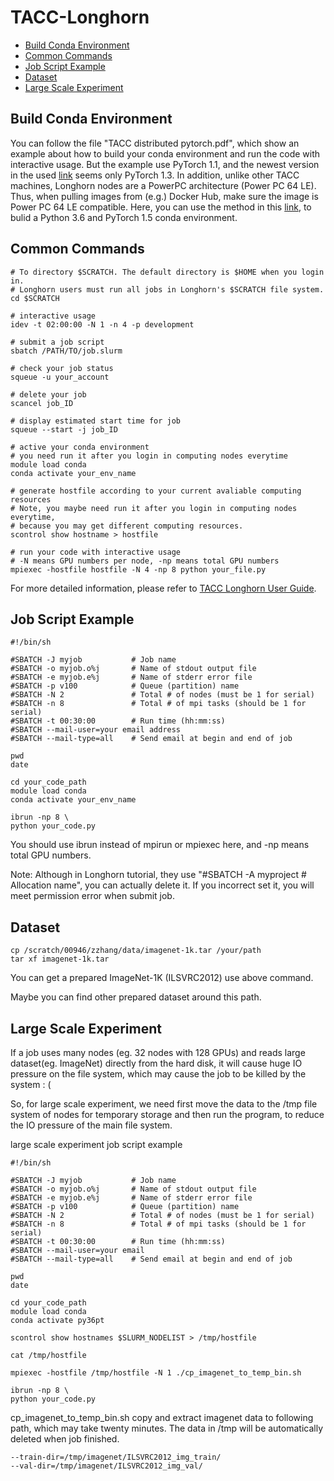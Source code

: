 # TACC-Longhorn

- [Build Conda Environment ](#build-conda-environment )
- [Common Commands](#common-commands)
- [Job Script Example](#job-script-example)
- [Dataset](#dataset)
- [Large Scale Experiment](#large-scale-experiment)

## Build Conda Environment 

You can follow the file "TACC distributed pytorch.pdf", which show an example about how to build your conda environment and run the code with interactive usage. But the example use PyTorch 1.1, and the newest version in the used [link](https://public.dhe.ibm.com/ibmdl/export/pub/software/server/ibm-ai/conda/) seems only PyTorch 1.3. In addition, unlike other TACC machines, Longhorn nodes are a PowerPC architecture (Power PC 64 LE). Thus, when pulling images from (e.g.) Docker Hub, make sure the image is Power PC 64 LE compatible.  Here, you can use the method in this [link](https://stackoverflow.com/questions/52750622/how-to-install-pytorch-on-power-8-or-ppc64-machine/64528124#64528124?newreg=1b10fc8fcbed4beca9cdc3d4238359a5), to bulid a Python 3.6 and PyTorch 1.5 conda environment.

## Common Commands

```shell
# To directory $SCRATCH. The default directory is $HOME when you login in.
# Longhorn users must run all jobs in Longhorn's $SCRATCH file system.
cd $SCRATCH

# interactive usage
idev -t 02:00:00 -N 1 -n 4 -p development

# submit a job script
sbatch /PATH/TO/job.slurm

# check your job status
squeue -u your_account

# delete your job
scancel job_ID

# display estimated start time for job
squeue --start -j job_ID

# active your conda environment
# you need run it after you login in computing nodes everytime
module load conda
conda activate your_env_name

# generate hostfile according to your current avaliable computing resources
# Note, you maybe need run it after you login in computing nodes everytime, 
# because you may get different computing resources.
scontrol show hostname > hostfile

# run your code with interactive usage
# -N means GPU numbers per node, -np means total GPU numbers
mpiexec -hostfile hostfile -N 4 -np 8 python your_file.py
```

For more detailed information, please refer to [TACC Longhorn User Guide](https://portal.tacc.utexas.edu/user-guides/longhorn).

## Job Script Example

```
#!/bin/sh

#SBATCH -J myjob           # Job name
#SBATCH -o myjob.o%j       # Name of stdout output file
#SBATCH -e myjob.e%j       # Name of stderr error file
#SBATCH -p v100            # Queue (partition) name
#SBATCH -N 2               # Total # of nodes (must be 1 for serial)
#SBATCH -n 8               # Total # of mpi tasks (should be 1 for serial)
#SBATCH -t 00:30:00        # Run time (hh:mm:ss)
#SBATCH --mail-user=your email address
#SBATCH --mail-type=all    # Send email at begin and end of job

pwd
date

cd your_code_path
module load conda
conda activate your_env_name

ibrun -np 8 \
python your_code.py
```

You should use ibrun instead of mpirun or mpiexec here, and -np means total GPU numbers.

Note: Although in Longhorn tutorial, they use "#SBATCH -A myproject       # Allocation name", you can actually delete it. If you incorrect set it, you will meet permission error when submit job.

## Dataset

```shell
cp /scratch/00946/zzhang/data/imagenet-1k.tar /your/path
tar xf imagenet-1k.tar
```

You can get a prepared ImageNet-1K (ILSVRC2012) use above command.

Maybe you can find other prepared dataset around this path.

## Large Scale Experiment

If a job uses many nodes (eg. 32 nodes with 128 GPUs) and reads large dataset(eg. ImageNet) directly from the hard disk, it will cause huge IO pressure on the file system, which may cause the job to be killed by the system : (

So, for large scale experiment, we need first move the data to the /tmp file system of nodes for temporary storage and then run the program, to reduce the IO pressure of the main file system.

large scale experiment job script example

```shell
#!/bin/sh

#SBATCH -J myjob           # Job name
#SBATCH -o myjob.o%j       # Name of stdout output file
#SBATCH -e myjob.e%j       # Name of stderr error file
#SBATCH -p v100            # Queue (partition) name
#SBATCH -N 2               # Total # of nodes (must be 1 for serial)
#SBATCH -n 8               # Total # of mpi tasks (should be 1 for serial)
#SBATCH -t 00:30:00        # Run time (hh:mm:ss)
#SBATCH --mail-user=your email
#SBATCH --mail-type=all    # Send email at begin and end of job

pwd
date

cd your_code_path
module load conda
conda activate py36pt

scontrol show hostnames $SLURM_NODELIST > /tmp/hostfile

cat /tmp/hostfile

mpiexec -hostfile /tmp/hostfile -N 1 ./cp_imagenet_to_temp_bin.sh

ibrun -np 8 \
python your_code.py
```

cp_imagenet_to_temp_bin.sh copy and extract imagenet data to following path, which may take twenty minutes. The data in /tmp will be automatically deleted when job finished.

```shell
--train-dir=/tmp/imagenet/ILSVRC2012_img_train/
--val-dir=/tmp/imagenet/ILSVRC2012_img_val/
```
